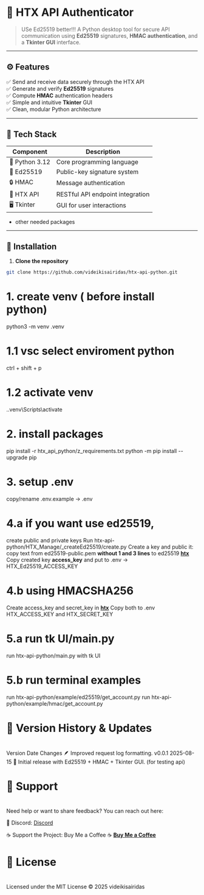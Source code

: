# 🐍 HTX API Authenticator

> USe Ed25519 better!!!
> A Python desktop tool for secure API communication using **Ed25519** signatures, **HMAC authentication**, and a **Tkinter GUI** interface.

<!-- <p align="center">
  <img src="assets/demo.png" width="420" alt="App Demo">
</p> -->

---

## ⚙️ Features

✅ Send and receive data securely through the HTX API  
✅ Generate and verify **Ed25519** signatures  
✅ Compute **HMAC** authentication headers  
✅ Simple and intuitive **Tkinter** GUI  
✅ Clean, modular Python architecture

---

## 🧠 Tech Stack

| Component      | Description                      |
| -------------- | -------------------------------- |
| 🐍 Python 3.12 | Core programming language        |
| 🪪 Ed25519      | Public-key signature system      |
| 🔒 HMAC        | Message authentication           |
| 🧰 HTX API     | RESTful API endpoint integration |
| 🖥️ Tkinter     | GUI for user interactions        |

- other needed packages

---

## 🚀 Installation

1. **Clone the repository**

```bash
git clone https://github.com/videikisairidas/htx-api-python.git
```

# 1. create venv ( before install python)

python3 -m venv .venv

# 1.1 vsc select enviroment python

ctrl + shift + p

# 1.2 activate venv

.\.venv\Scripts\activate

# 2. install packages

pip install -r htx_api_python/z_requirements.txt
python -m pip install --upgrade pip

# 3. setup .env

copy/rename .env.example -> .env

# 4.a if you want use ed25519,

create public and private keys
Run htx-api-python/HTX_Manage/\_createEd25519/create.py
Create a key and public it: copy text from ed25519-public.pem **without 1 and 3 lines** to ed25519 **[htx](https://www.htx.com/apikey/)**
Copy created key **access_key** and put to .env -> HTX_Ed25519_ACCESS_KEY

# 4.b using HMACSHA256

Create access_key and secret_key in **[htx](https://www.htx.com/apikey/)**
Copy both to .env HTX_ACCESS_KEY and HTX_SECRET_KEY

# 5.a run tk UI/main.py

run htx-api-python/main.py with tk UI

# 5.b run terminal examples

run htx-api-python/example/ed25519/get_account.py
run htx-api-python/example/hmac/get_account.py

#

# 🧾 Version History & Updates

#

Version Date Changes
🪶 Improved request log formatting.
v0.0.1 2025-08-15 🧱 Initial release with Ed25519 + HMAC + Tkinter GUI. (for testing api)

#

# 💬 Support

#

Need help or want to share feedback?
You can reach out here:

📧 Discord: [Discord](https://discord.gg/PSDD6HJhpx)

☕ Support the Project: Buy Me a Coffee ☕ **[Buy Me a Coffee](https://buymeacoffee.com/maxyou200)**

#

# 📜 License

#

Licensed under the MIT License © 2025 videikisairidas
